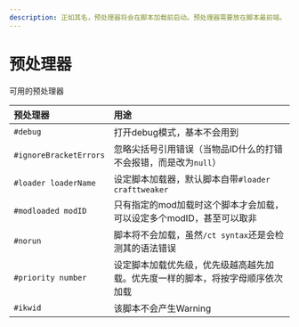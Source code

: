 ```yaml
---
description: 正如其名，预处理器将会在脚本加载前启动。预处理器需要放在脚本最前端。
---
```


# 预处理器

可用的预处理器

| 预处理器 | 用途 |
| :--- | :--- |
| `#debug` | 打开debug模式，基本不会用到 |
| `#ignoreBracketErrors` | 忽略尖括号引用错误（当物品ID什么的打错不会报错，而是改为`null`） |
| `#loader loaderName` | 设定脚本加载器，默认脚本自带`#loader crafttweaker` |
| `#modloaded modID` | 只有指定的mod加载时这个脚本才会加载，可以设定多个modID，甚至可以取非 |
| `#norun` | 脚本将不会加载，虽然`/ct syntax`还是会检测其的语法错误 |
| `#priority number` | 设定脚本加载优先级，优先级越高越先加载。优先度一样的脚本，将按字母顺序依次加载 |
| `#ikwid` | 该脚本不会产生Warning |

